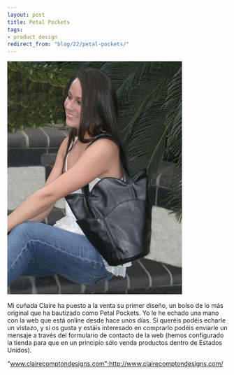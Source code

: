 ```yaml
---
layout: post
title: Petal Pockets
tags:
- product design
redirect_from: "blog/22/petal-pockets/"
---
```

<img src="/images/12.jpg" width="400" height="533" alt="" />

Mi cuñada Claire ha puesto a la venta su primer diseño, un bolso de lo más original que ha bautizado como Petal Pockets. Yo le he echado una mano con la web que está online desde hace unos días. Si queréis podéis echarle un vistazo, y si os gusta y estáis interesado en comprarlo podéis enviarle un mensaje a través del formulario de contacto de la web (hemos configurado la tienda para que en un principio sólo venda productos dentro de Estados Unidos).

"www.clairecomptondesigns.com":http://www.clairecomptondesigns.com/
